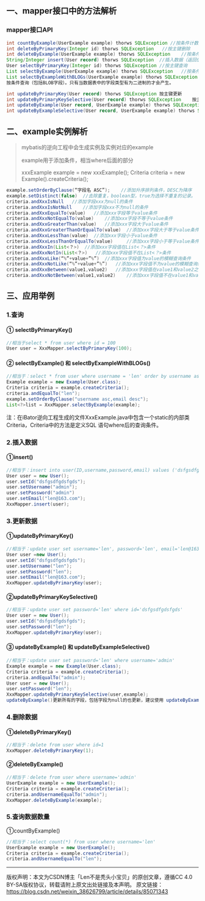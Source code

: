## 一、mapper接口中的方法解析

### mapper接口API

```java
int countByExample(UserExample example) thorws SQLException	//按条件计数
int deleteByPrimaryKey(Integer id) thorws SQLException 	 //按主键删除
int deleteByExample(UserExample example) thorws SQLException 	//按条件查询
String/Integer insert(User record) thorws SQLException	//插入数据（返回值为ID）
User selectByPrimaryKey(Integer id) thorws SQLException	//按主键查询
List selectByExample(UserExample example) thorws SQLException	//按条件查询
List selectByExampleWithBLOGs(UserExample example) thorws SQLException	
按条件查询（包括BLOB字段）。只有当数据表中的字段类型有为二进制的才会产生。

int updateByPrimaryKey(User record) thorws SQLException	按主键更新
int updateByPrimaryKeySelective(User record) thorws SQLException	按主键更新值不为null的字段
int updateByExample(User record, UserExample example) thorws SQLException	 按条件更新
int updateByExampleSelective(User record, UserExample example) thorws SQLException	按条件更新值不为null的字段
```



## 二、example实例解析

> mybatis的逆向工程中会生成实例及实例对应的example
>
> example用于添加条件，相当where后面的部分 
>
> xxxExample example = new xxxExample(); 
> Criteria criteria = new Example().createCriteria();

```java
example.setOrderByClause(“字段名 ASC”); 	//添加升序排列条件，DESC为降序
example.setDistinct(false)	//去除重复，boolean型，true为选择不重复的记录。
criteria.andXxxIsNull 	//添加字段xxx为null的条件
criteria.andXxxIsNotNull	//添加字段xxx不为null的条件
criteria.andXxxEqualTo(value) 	//添加xxx字段等于value条件
criteria.andXxxNotEqualTo(value) 	//添加xxx字段不等于value条件
criteria.andXxxGreaterThan(value)	//添加xxx字段大于value条件
criteria.andXxxGreaterThanOrEqualTo(value) 	//添加xxx字段大于等于value条件
criteria.andXxxLessThan(value) 	//添加xxx字段小于value条件
criteria.andXxxLessThanOrEqualTo(value) 	//添加xxx字段小于等于value条件
criteria.andXxxIn(List<？>) 	//添加xxx字段值在List<？>条件
criteria.andXxxNotIn(List<？>)	//添加xxx字段值不在List<？>条件
criteria.andXxxLike(“%”+value+”%”) 	//添加xxx字段值为value的模糊查询条件
criteria.andXxxNotLike(“%”+value+”%”) 	//添加xxx字段值不为value的模糊查询条件
criteria.andXxxBetween(value1,value2)	//添加xxx字段值在value1和value2之间条件
criteria.andXxxNotBetween(value1,value2)	//添加xxx字段值不在value1和value2之间条件
```



## 三、应用举例

### 1.查询

#### ① selectByPrimaryKey()

```java
//相当于select * from user where id = 100
User user = XxxMapper.selectByPrimaryKey(100);
```



#### ② selectByExample() 和 selectByExampleWithBLOGs()

```java
//相当于：select * from user where username = 'len' order by username asc,email desc
Example example = new Example(User.class);
Criteria criteria = example.createCriteria();
criteria.andEqualTo("len");
example.setOrderByClause("username asc,email desc");
List<?>list = XxxMapper.selectByExample(example);
```

注：在iBator逆向工程生成的文件XxxExample.java中包含一个static的内部类Criteria，Criteria中的方法是定义SQL 语句where后的查询条件。

### 2.插入数据

#### ①insert()

```java
//相当于：insert into user(ID,username,password,email) values ('dsfgsdfgdsfgds','admin','admin','len@163.com');
User user = new User();
user.setId("dsfgsdfgdsfgds");
user.setUsername("admin");
user.setPassword("admin")
user.setEmail("len@163.com");
XxxMapper.insert(user);
```



### 3.更新数据

#### ①updateByPrimaryKey()

```java
//相当于：update user set username='len', password='len', email='len@163.com' where id='dsfgsdfgdsfgds'
User user =new User();
user.setId("dsfgsdfgdsfgds");
user.setUsername("len");
user.setPassword("len");
user.setEmail("len@163.com");
XxxMapper.updateByPrimaryKey(user);
```



#### ②updateByPrimaryKeySelective()

```java
//相当于：update user set password='len' where id='dsfgsdfgdsfgds'
User user = new User();
user.setId("dsfgsdfgdsfgds");
user.setPassword("len");
XxxMapper.updateByPrimaryKey(user);
```



#### ③ updateByExample() 和 updateByExampleSelective()

```java
//相当于：update user set password='len' where username='admin'
Example example = new Example(User.class);
Criteria criteria = example.createCriteria();
criteria.andEqualTo("admin");
User user = new User();
user.setPassword("len");
XxxMapper.updateByPrimaryKeySelective(user,example);
updateByExample()更新所有的字段，包括字段为null的也更新，建议使用 updateByExampleSelective()更新想更新的字段
```



### 4.删除数据

#### ①deleteByPrimaryKey()

```java
//相当于：delete from user where id=1
XxxMapper.deleteByPrimaryKey(1);  
```



#### ②deleteByExample()

```java
//相当于：delete from user where username='admin'
UserExample example = new UserExample();
Criteria criteria = example.createCriteria();
criteria.andUsernameEqualTo("admin");
XxxMapper.deleteByExample(example);
```



### 5.查询数据数量

①countByExample()

```java
//相当于：select count(*) from user where username='len'
UserExample example = new UserExample();
Criteria criteria = example.createCriteria();
criteria.andUsernameEqualTo("len");
```



---
版权声明：本文为CSDN博主「Len不是秃头小宝贝」的原创文章，遵循CC 4.0 BY-SA版权协议，转载请附上原文出处链接及本声明。
原文链接：https://blog.csdn.net/weixin_38626799/article/details/85071343